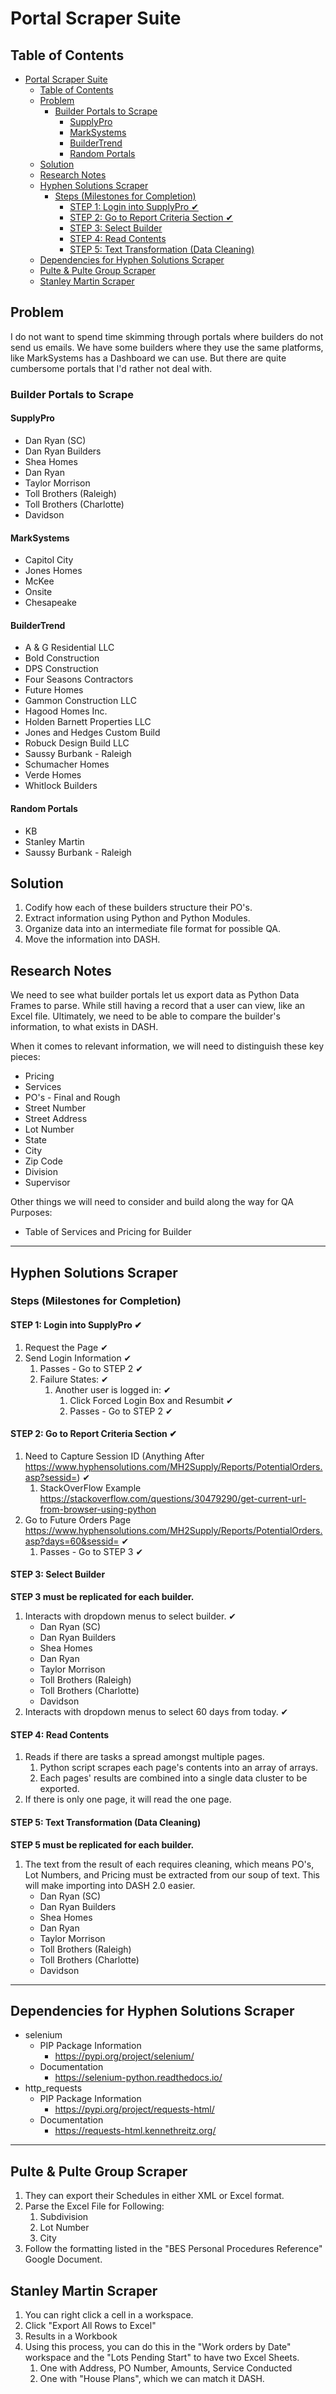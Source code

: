 # Portal Scraper Suite

## Table of Contents

- [Portal Scraper Suite](#portal-scraper-suite)
  - [Table of Contents](#table-of-contents)
  - [Problem](#problem)
    - [Builder Portals to Scrape](#builder-portals-to-scrape)
      - [SupplyPro](#supplypro)
      - [MarkSystems](#marksystems)
      - [BuilderTrend](#buildertrend)
      - [Random Portals](#random-portals)
  - [Solution](#solution)
  - [Research Notes](#research-notes)
  - [Hyphen Solutions Scraper](#hyphen-solutions-scraper)
    - [Steps (Milestones for Completion)](#steps-milestones-for-completion)
      - [STEP 1: Login into SupplyPro ✔](#step-1-login-into-supplypro-%e2%9c%94)
      - [STEP 2: Go to Report Criteria Section ✔](#step-2-go-to-report-criteria-section-%e2%9c%94)
      - [STEP 3: Select Builder](#step-3-select-builder)
      - [STEP 4: Read Contents](#step-4-read-contents)
      - [STEP 5: Text Transformation (Data Cleaning)](#step-5-text-transformation-data-cleaning)
  - [Dependencies for Hyphen Solutions Scraper](#dependencies-for-hyphen-solutions-scraper)
  - [Pulte & Pulte Group Scraper](#pulte--pulte-group-scraper)
  - [Stanley Martin Scraper](#stanley-martin-scraper)

## Problem

I do not want to spend time skimming through portals where builders do not send us emails. We have some builders where they use the same platforms, like MarkSystems has a Dashboard we can use. But there are quite cumbersome portals that I'd rather not deal with.

### Builder Portals to Scrape

#### SupplyPro

- Dan Ryan (SC)
- Dan Ryan Builders
- Shea Homes
- Dan Ryan
- Taylor Morrison
- Toll Brothers (Raleigh)
- Toll Brothers (Charlotte)
- Davidson

#### MarkSystems

- Capitol City
- Jones Homes
- McKee
- Onsite
- Chesapeake

#### BuilderTrend

- A & G Residential LLC
- Bold Construction
- DPS Construction
- Four Seasons Contractors
- Future Homes
- Gammon Construction LLC
- Hagood Homes Inc.
- Holden Barnett Properties LLC
- Jones and Hedges Custom Build
- Robuck Design Build LLC
- Saussy Burbank - Raleigh
- Schumacher Homes
- Verde Homes
- Whitlock Builders

#### Random Portals

- KB
- Stanley Martin
- Saussy Burbank - Raleigh

## Solution

1. Codify how each of these builders structure their PO's.
2. Extract information using Python and Python Modules.
3. Organize data into an intermediate file format for possible QA.
4. Move the information into DASH.

## Research Notes

We need to see what builder portals let us export data as Python Data Frames to parse. While still having a record that a user can view, like an Excel file. Ultimately, we need to be able to compare the builder's information, to what exists in DASH.

When it comes to relevant information, we will need to distinguish these key pieces:

- Pricing
- Services
- PO's - Final and Rough
- Street Number
- Street Address
- Lot Number
- State
- City
- Zip Code
- Division
- Supervisor

Other things we will need to consider and build along the way for QA Purposes:

- Table of Services and Pricing for Builder

***

## Hyphen Solutions Scraper

### Steps (Milestones for Completion)

#### STEP 1: Login into SupplyPro ✔

1. Request the Page ✔
2. Send Login Information ✔
    1. Passes - Go to STEP 2 ✔
    2. Failure States: ✔
       1. Another user is logged in: ✔
          1. Click Forced Login Box and Resumbit ✔
          2. Passes - Go to STEP 2 ✔

#### STEP 2: Go to Report Criteria Section ✔

1. Need to Capture Session ID (Anything After <https://www.hyphensolutions.com/MH2Supply/Reports/PotentialOrders.asp?sessid=>) ✔
   1. StackOverFlow Example <https://stackoverflow.com/questions/30479290/get-current-url-from-browser-using-python>
2. Go to Future Orders Page <https://www.hyphensolutions.com/MH2Supply/Reports/PotentialOrders.asp?days=60&sessid=> ✔
   1. Passes - Go to STEP 3 ✔

#### STEP 3: Select Builder

**STEP 3 must be replicated for each builder.**

1. Interacts with dropdown menus to select builder. ✔
   - Dan Ryan (SC)
   - Dan Ryan Builders
   - Shea Homes
   - Dan Ryan
   - Taylor Morrison
   - Toll Brothers (Raleigh)
   - Toll Brothers (Charlotte)
   - Davidson
2. Interacts with dropdown menus to select 60 days from today. ✔

#### STEP 4: Read Contents

1. Reads if there are tasks a spread amongst multiple pages.
   1. Python script scrapes each page's contents into an array of arrays.
   2. Each pages' results are combined into a single data cluster to be exported.
2. If there is only one page, it will read the one page.

#### STEP 5: Text Transformation (Data Cleaning)

**STEP 5 must be replicated for each builder.**

1. The text from the result of each requires cleaning, which means PO's, Lot Numbers, and Pricing must be extracted from our soup of text. This will make importing into DASH 2.0 easier.
   - Dan Ryan (SC)
   - Dan Ryan Builders
   - Shea Homes
   - Dan Ryan
   - Taylor Morrison
   - Toll Brothers (Raleigh)
   - Toll Brothers (Charlotte)
   - Davidson

***

## Dependencies for Hyphen Solutions Scraper

- selenium
  - PIP Package Information
    - <https://pypi.org/project/selenium/>
  - Documentation
    - <https://selenium-python.readthedocs.io/>
- http_requests
  - PIP Package Information
    - <https://pypi.org/project/requests-html/>
  - Documentation
    - <https://requests-html.kennethreitz.org/>

***

## Pulte & Pulte Group Scraper

1. They can export their Schedules in either XML or Excel format.
2. Parse the Excel File for Following:
   1. Subdivision
   2. Lot Number
   3. City
3. Follow the formatting listed in the "BES Personal Procedures Reference" Google Document.

## Stanley Martin Scraper

1. You can right click a cell in a workspace.
2. Click "Export All Rows to Excel"
3. Results in a Workbook
4. Using this process, you can do this in the "Work orders by Date" workspace and the "Lots Pending Start" to have two Excel Sheets.
   1. One with Address, PO Number, Amounts, Service Conducted
   2. One with "House Plans", which we can match it DASH.
